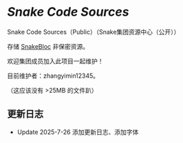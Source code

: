 # _Snake Code Sources_

Snake Code Sources（Public）（Snake集团资源中心（公开））

存储 [SnakeBloc](https://hydro.ac/d/Snake/) 非保密资源。

欢迎集团成员加入此项目一起维护！

目前维护者：zhangyimin12345。

（这应该没有 >25MB 的文件趴）

## 更新日志

- Update 2025-7-26 添加更新日志、添加字体

